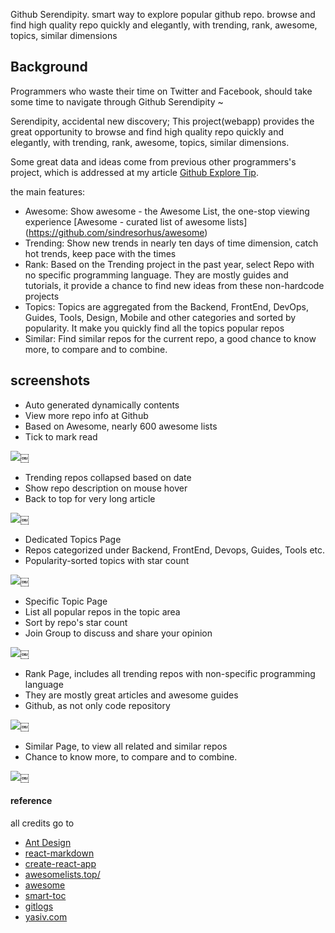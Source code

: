 Github Serendipity. smart way to explore popular github repo. browse and find high quality repo quickly and elegantly, with trending, rank, awesome, topics, similar dimensions

## Background

Programmers who waste their time on Twitter and Facebook, should take some time to navigate through Github Serendipity ~

Serendipity, accidental new discovery; This project(webapp) provides the great opportunity to browse and find high quality repo quickly and elegantly, with trending, rank, awesome, topics, similar dimensions.

Some great data and ideas come from previous other programmers's project, which is addressed at my article [Github Explore Tip](./github-explore-tips.md).

the main features:

- Awesome: Show awesome - the Awesome List, the one-stop viewing experience [Awesome - curated list of awesome lists] (https://github.com/sindresorhus/awesome)
- Trending: Show new trends in nearly ten days of time dimension, catch hot trends, keep pace with the times
- Rank: Based on the Trending project in the past year, select Repo with no specific programming language. They are mostly guides and tutorials, it provide a chance to find new ideas from these non-hardcode projects
- Topics: Topics are aggregated from the Backend, FrontEnd, DevOps, Guides, Tools, Design, Mobile and other categories and sorted by popularity. It make you quickly find all the topics popular repos
- Similar: Find similar repos for the current repo, a good chance to know more, to compare and to combine.

## screenshots

- Auto generated dynamically contents
- View more repo info at Github
- Based on Awesome, nearly 600 awesome lists
- Tick to mark read

![](https://raw.githubusercontent.com/gaohailang/blog/master/source/gf17q1/media/14912955219984.jpg)￼

- Trending repos collapsed based on date
- Show repo description on mouse hover
- Back to top for very long article

![](https://raw.githubusercontent.com/gaohailang/blog/master/source/gf17q1/media/14912977360545.jpg)￼


- Dedicated Topics Page
- Repos categorized under Backend, FrontEnd, Devops, Guides, Tools etc.
- Popularity-sorted topics with star count

![](https://raw.githubusercontent.com/gaohailang/blog/master/source/gf17q1/media/14912971660013.jpg)￼


- Specific Topic Page
- List all popular repos in the topic area
- Sort by repo's star count
- Join Group to discuss and share your opinion

![](https://raw.githubusercontent.com/gaohailang/blog/master/source/gf17q1/media/14912973823048.jpg)￼

- Rank Page, includes all trending repos with non-specific programming language
- They are mostly great articles and awesome guides
- Github, as not only code repository

![](https://raw.githubusercontent.com/gaohailang/blog/master/source/gf17q1/media/14912970688594.jpg)￼


- Similar Page, to view all related and similar repos
- Chance to know more, to compare and to combine.

![](https://raw.githubusercontent.com/gaohailang/blog/master/source/gf17q1/media/14912967527441.jpg)￼


#### reference

all credits go to

- [Ant Design](https://ant.design)
- [react-markdown](https://github.com/rexxars/react-markdown)
- [create-react-app](https://github.com/facebookincubator/create-react-app)
- [awesomelists.top/](http://awesomelists.top/)
- [awesome](https://github.com/sindresorhus/awesome)
- [smart-toc](https://github.com/FallenMax/smart-toc)
- [gitlogs](gitlogs.com)
- [yasiv.com](yasiv.com/github)
